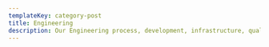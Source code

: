 ```yaml
---
templateKey: category-post
title: Engineering
description: Our Engineering process, development, infrastructure, quality, and security practices
---
```

